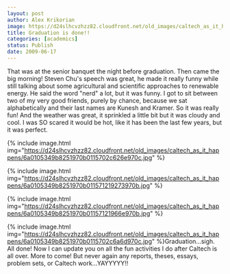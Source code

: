 ```yaml
---
layout: post
author: Alex Krikorian
image: https://d24slhcvzhzz82.cloudfront.net/old_images/caltech_as_it_happens/6a0105349b8251970b0115702c4b32970c.jpg
title: Graduation is done!!
categories: [academics]
status: Publish
date: 2009-06-17
---
```


That was at the senior banquet the night before graduation. Then came the big morning! Steven Chu's speech was great, he made it really funny while still talking about some agricultural and scientific approaches to renewable energy. He said the word "nerd" a lot, but it was funny. I got to sit between two of my very good friends, purely by chance, because we sat alphabetically and their last names are Kunesh and Kramer. So it was really fun! And the weather was great, it sprinkled a little bit but it was cloudy and cool. I was SO scared it would be hot, like it has been the last few years, but it was perfect.


{% include image.html img="https://d24slhcvzhzz82.cloudfront.net/old_images/caltech_as_it_happens/6a0105349b8251970b0115702c626e970c.jpg" %}

{% include image.html img="https://d24slhcvzhzz82.cloudfront.net/old_images/caltech_as_it_happens/6a0105349b8251970b011571219273970b.jpg" %}

{% include image.html img="https://d24slhcvzhzz82.cloudfront.net/old_images/caltech_as_it_happens/6a0105349b8251970b01157121966e970b.jpg" %}

{% include image.html img="https://d24slhcvzhzz82.cloudfront.net/old_images/caltech_as_it_happens/6a0105349b8251970b0115702c6a6d970c.jpg" %}Graduation...sigh. All done! Now I can update you on all the fun activities I do after Caltech is all over. More to come! But never again any reports, theses, essays, problem sets, or Caltech work...YAYYYYY!!
